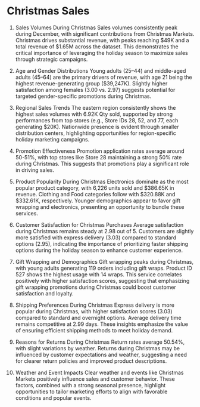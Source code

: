 # Christmas Sales


1. Sales Volumes During Christmas
Sales volumes consistently peak during December, with significant contributions from Christmas Markets. Christmas drives substantial revenue, with peaks reaching $49K and a total revenue of $1.65M across the dataset. This demonstrates the critical importance of leveraging the holiday season to maximize sales through strategic campaigns.

2. Age and Gender Distributions
Young adults (25–44) and middle-aged adults (45–64) are the primary drivers of revenue, with age 21 being the highest revenue-generating group ($39,247K). Slightly higher satisfaction among females (3.00 vs. 2.97) suggests potential for targeted gender-specific promotions during Christmas.

3. Regional Sales Trends
The eastern region consistently shows the highest sales volumes with 6.92K Qty sold, supported by strong performances from top stores (e.g., Store IDs 28, 52, and 77, each generating $20K). Nationwide presence is evident through smaller distribution centers, highlighting opportunities for region-specific holiday marketing campaigns.

4. Promotion Effectiveness
Promotion application rates average around 50-51%, with top stores like Store 28 maintaining a strong 50% rate during Christmas. This suggests that promotions play a significant role in driving sales.

5. Product Popularity During Christmas
Electronics dominate as the most popular product category, with 6,226 units sold and $386.65K in revenue. Clothing and Food categories follow with $320.88K and $332.61K, respectively. Younger demographics appear to favor gift wrapping and electronics, presenting an opportunity to bundle these services.

6. Customer Satisfaction for Christmas Purchases
Average satisfaction during Christmas remains steady at 2.98 out of 5. Customers are slightly more satisfied with express delivery (3.03) compared to standard options (2.95), indicating the importance of prioritizing faster shipping options during the holiday season to enhance customer experience.

7. Gift Wrapping and Demographics
Gift wrapping peaks during Christmas, with young adults generating 119 orders including gift wraps. Product ID 527 shows the highest usage with 14 wraps. This service correlates positively with higher satisfaction scores, suggesting that emphasizing gift wrapping promotions during Christmas could boost customer satisfaction and loyalty.

8. Shipping Preferences During Christmas
Express delivery is more popular during Christmas, with higher satisfaction scores (3.03) compared to standard and overnight options. Average delivery time remains competitive at 2.99 days. These insights emphasize the value of ensuring efficient shipping methods to meet holiday demand.

9. Reasons for Returns During Christmas
Return rates average 50.54%, with slight variations by weather. Returns during Christmas may be influenced by customer expectations and weather, suggesting a need for clearer return policies and improved product descriptions.

10. Weather and Event Impacts
Clear weather and events like Christmas Markets positively influence sales and customer behavior. These factors, combined with a strong seasonal presence, highlight opportunities to tailor marketing efforts to align with favorable conditions and popular events.
